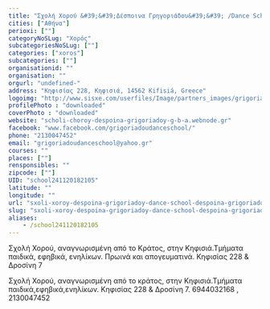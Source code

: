 ```yaml
---
title: "Σχολή Χορού &#39;&#39;Δέσποινα Γρηγοριάδου&#39;&#39; /Dance School &#39;&#39;Despoina Grigoriadou&#39;&#39;"
cities: ["Αθήνα"]
perioxi: [""]
categoryNoSLug: "Χορός"
subcategoriesNoSLug: [""]
categories: ["xoros"]
subcategories: [""]
organisationid: ""
organisation: ""
orgurl: "undefined-"
address: "Κηφισίας 228, Κηφισιά, 14562 Kifisiá, Greece"
logoimg: "http://www.sisxe.com/userfiles/Image/partners_images/grigoriadou_n.jpg"
profilePhoto : "downloaded"
coverPhoto : "downloaded"
website: "scholi-choroy-despoina-grigoriadoy-g-b-a.webnode.gr"
facebook: "www.facebook.com/grigoriadoudanceschool/"
phone: "2130047452"
email: "grigoriadoudanceschool@yahoo.gr"
courses: ""
places: [""]
rensponsibles: ""
zipcode: [""]
UID: "school241120182105"
latitude: ""
longitude: ""
url: "sxoli-xoroy-despoina-grigoriadoy-dance-school-despoina-grigoriadou/athina/xoros/"
slug: "sxoli-xoroy-despoina-grigoriadoy-dance-school-despoina-grigoriadou"
aliases:
    - /school241120182105
---
```



Σχολή Χορού, αναγνωρισμένη από το Κράτος, στην Κηφισιά.Τμήματα παιδικά, εφηβικά, ενηλίκων. Πρωινά και απογευματινά. Κηφισίας 228 &amp; Δροσίνη 7

Σχολή Χορού, αναγνωρισμένη από το κράτος, στην Κηφισιά.Τμήματα παιδικά,εφηβικά,ενηλίκων. Κηφισίας 228 &amp; Δροσίνη 7. 6944032168 , 2130047452